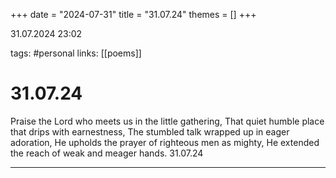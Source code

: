 +++
date = "2024-07-31"
title = "31.07.24"
themes = []
+++

31.07.2024 23:02

tags: #personal
links: [[poems]]

# 31.07.24

Praise the Lord who meets us in the little gathering,
That quiet humble place that drips with earnestness,
The stumbled talk wrapped up in eager adoration,
He upholds the prayer of righteous men as mighty,
He extended the reach of weak and meager hands.
31.07.24

---

